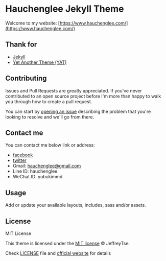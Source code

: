 # Hauchenglee Jekyll Theme

Welcome to my website: [https://www.hauchenglee.com/](https://www.hauchenglee.com/)

## Thank for

- [Jekyll](https://github.com/jekyll/jekyll)
- [Yet Another Theme (YAT)](http://jekyllthemes.org/themes/jekyll-theme-yat/)

## Contributing

Issues and Pull Requests are greatly appreciated. If you've never contributed to an open source project before I'm more than happy to walk you through how to create a pull request.

You can start by [opening an issue](https://github.com/jeffreytse/jekyll-theme-yat/issues/new) describing the problem that you're looking to resolve and we'll go from there.

## Contact me

You can contact me below link or address:

- [facebook](https://www.facebook.com/hauchenglee)
- [twitter](https://twitter.com/hauchenglee)
- Gmail: hauchenglee@gmail.com
- Line ID: hauchenglee
- WeChat ID: yubukimmd

## Usage

Add or update your available layouts, includes, sass and/or assets.

## License

MIT License

This theme is licensed under the [MIT license](https://opensource.org/licenses/mit-license.php) © JeffreyTse.

Check [LICENSE](https://github.com/jeffreytse/jekyll-theme-yat/blob/master/LICENSE.txt) file and [official website](https://opensource.org/licenses/MIT) for details

<!-- External links -->

[jekyll]: https://jekyllrb.com/
[yat-git-repo]: https://github.com/jeffreytse/jekyll-theme-yat/
[yat-live-demo]: https://jeffreytse.github.io/jekyll-theme-yat/
[jekyll-spaceship]: https://github.com/jeffreytse/jekyll-spaceship
[jekyll-seo-tag]: https://github.com/jekyll/jekyll-seo-tag
[jekyll-sitemap]: https://github.com/jekyll/jekyll-sitemap
[jekyll-feed]: https://github.com/jekyll/jekyll-feed
[highlight-js]: https://github.com/highlightjs/highlight.js
